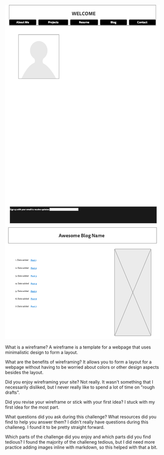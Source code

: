 ![My Wireframe Index](/week-2/imgs/wireframe-index.png)
![Blog Index](/week-2/imgs/wireframe-blog-index.png)

What is a wireframe?
A wireframe is a template for a webpage that uses minimalistic design to form a layout.

What are the benefits of wireframing?
It allows you to form a layout for a webpage without having to be worried about colors or other design aspects besides the layout.

Did you enjoy wireframing your site?
Not really. It wasn't something that I necessarily disliked, but I never really like to spend a lot of time on "rough drafts".

Did you revise your wireframe or stick with your first idea?
I stuck with my first idea for the most part.

What questions did you ask during this challenge? What resources did you find to help you answer them?
I didn't really have questions during this challeneg. I found it to be pretty straight forward.

Which parts of the challenge did you enjoy and which parts did you find tedious?
I found the majority of the challeneg tedious, but I did need more practice adding images inline with markdown, so this helped with that a bit.